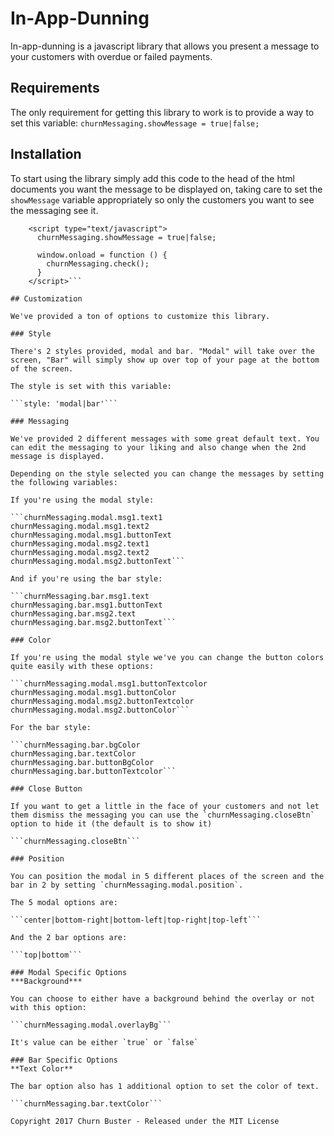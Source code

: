 # In-App-Dunning

In-app-dunning is a javascript library that allows you present a message to your customers with overdue or failed payments.

## Requirements

The only requirement for getting this library to work is to provide a way to set this variable:
  ```churnMessaging.showMessage = true|false;```

## Installation

To start using the library simply add this code to the head of the html documents you want the message to be displayed on, taking care to set the `showMessage` variable appropriately so only the customers you want to see the messaging see it.

```<script type="text/javascript" src="in-app-dunning.js"></script>
    <script type="text/javascript">
      churnMessaging.showMessage = true|false;

      window.onload = function () {
        churnMessaging.check();
      }
    </script>```

## Customization

We've provided a ton of options to customize this library.

### Style

There's 2 styles provided, modal and bar. "Modal" will take over the screen, "Bar" will simply show up over top of your page at the bottom of the screen.

The style is set with this variable:

```style: 'modal|bar'```

### Messaging

We've provided 2 different messages with some great default text. You can edit the messaging to your liking and also change when the 2nd message is displayed.

Depending on the style selected you can change the messages by setting the following variables:

If you're using the modal style:

```churnMessaging.modal.msg1.text1
churnMessaging.modal.msg1.text2
churnMessaging.modal.msg1.buttonText
churnMessaging.modal.msg2.text1
churnMessaging.modal.msg2.text2
churnMessaging.modal.msg2.buttonText```

And if you're using the bar style:

```churnMessaging.bar.msg1.text
churnMessaging.bar.msg1.buttonText
churnMessaging.bar.msg2.text
churnMessaging.bar.msg2.buttonText```

### Color

If you're using the modal style we've you can change the button colors quite easily with these options:

```churnMessaging.modal.msg1.buttonTextcolor
churnMessaging.modal.msg1.buttonColor
churnMessaging.modal.msg2.buttonTextcolor
churnMessaging.modal.msg2.buttonColor```

For the bar style:

```churnMessaging.bar.bgColor
churnMessaging.bar.textColor
churnMessaging.bar.buttonBgColor
churnMessaging.bar.buttonTextcolor```

### Close Button

If you want to get a little in the face of your customers and not let them dismiss the messaging you can use the `churnMessaging.closeBtn` option to hide it (the default is to show it)

```churnMessaging.closeBtn```

### Position

You can position the modal in 5 different places of the screen and the bar in 2 by setting `churnMessaging.modal.position`.

The 5 modal options are:

```center|bottom-right|bottom-left|top-right|top-left```

And the 2 bar options are:

```top|bottom```

### Modal Specific Options
***Background***

You can choose to either have a background behind the overlay or not with this option:

```churnMessaging.modal.overlayBg```

It's value can be either `true` or `false`

### Bar Specific Options
**Text Color**

The bar option also has 1 additional option to set the color of text.

```churnMessaging.bar.textColor```

Copyright 2017 Churn Buster - Released under the MIT License